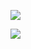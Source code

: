

![](private/attachments/Pasted%20image%2020231231103228.png)


![](private/attachments/Pasted%20image%2020231231103237.png)

